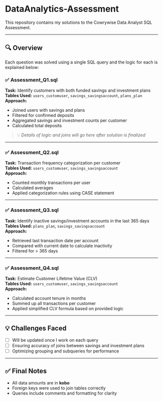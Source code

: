 # DataAnalytics-Assessment

This repository contains my solutions to the Cowrywise Data Analyst SQL Assessment.

---

## 🔍 Overview

Each question was solved using a single SQL query and the logic for each is explained below:

### ✅ Assessment_Q1.sql
**Task:** Identify customers with both funded savings and investment plans  
**Tables Used:** `users_customuser`, `savings_savingsaccount`, `plans_plan`  
**Approach:**  
- Joined users with savings and plans
- Filtered for confirmed deposits
- Aggregated savings and investment counts per customer
- Calculated total deposits  
> 💡 *Details of logic and joins will go here after solution is finalized*

---

### ✅ Assessment_Q2.sql
**Task:** Transaction frequency categorization per customer  
**Tables Used:** `users_customuser`, `savings_savingsaccount`  
**Approach:**  
- Counted monthly transactions per user
- Calculated averages
- Applied categorization rules using CASE statement

---

### ✅ Assessment_Q3.sql
**Task:** Identify inactive savings/investment accounts in the last 365 days  
**Tables Used:** `plans_plan`, `savings_savingsaccount`  
**Approach:**  
- Retrieved last transaction date per account
- Compared with current date to calculate inactivity
- Filtered for > 365 days

---

### ✅ Assessment_Q4.sql
**Task:** Estimate Customer Lifetime Value (CLV)  
**Tables Used:** `users_customuser`, `savings_savingsaccount`  
**Approach:**  
- Calculated account tenure in months
- Summed up all transactions per customer
- Applied simplified CLV formula based on provided logic

---

## 💡 Challenges Faced
- [ ] Will be updated once I work on each query  
- [ ] Ensuring accuracy of joins between savings and investment plans  
- [ ] Optimizing grouping and subqueries for performance  

---

## ✅ Final Notes
- All data amounts are in **kobo**
- Foreign keys were used to join tables correctly
- Queries include comments and formatting for clarity

